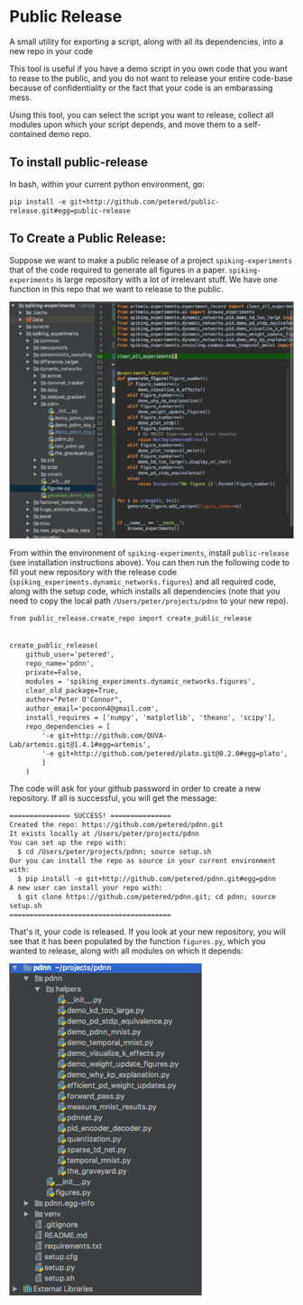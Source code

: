 # Public Release
A small utility for exporting a script, along with all its dependencies, into a new repo in your code

This tool is useful if you have a demo script in you own code that you want to rease to the public, and you do not want to release your entire code-base because of confidentiality or the fact that your code is an embarassing mess.

Using this tool, you can select the script you want to release, collect all modules upon which your script depends, and move them to a self-contained demo repo.  

## To install public-release

In bash, within your current python environment, go:

```
pip install -e git+http://github.com/petered/public-release.git#egg=public-release
```

## To Create a Public Release:

Suppose we want to make a public release of a project `spiking-experiments` that of the code required to generate all figures in a paper.  `spiking-experiments` is large repository with a lot of irrelevant stuff.  We have one function in this repo that we want to release to the public.

![](https://github.com/petered/data/raw/master/images/Screen%20Shot%202017-06-13%20at%204.31.12%20PM.png)

From within the environment of `spiking-experiments`, install `public-release` (see installation instructions above).  You can then run the following code to fill yout new repository with the release code (`spiking_experiments.dynamic_networks.figures`) and all required code, along with the setup code, which installs all dependencies (note that you need to copy the local path `/Users/peter/projects/pdnn` to your new repo).

```
from public_release.create_repo import create_public_release


create_public_release(
    github_user='petered',
    repo_name='pdnn',
    private=False,
    modules = 'spiking_experiments.dynamic_networks.figures',
    clear_old_package=True,
    author="Peter O'Connor",
    author_email='poconn4@gmail.com',
    install_requires = ['numpy', 'matplotlib', 'theano', 'scipy'],
    repo_dependencies = [
        '-e git+http://github.com/QUVA-Lab/artemis.git@1.4.1#egg=artemis',
        '-e git+http://github.com/petered/plato.git@0.2.0#egg=plato',
        ]
    )

```

The code will ask for your github password in order to create a new repository.  If all is successful, you will get the message:

```
=============== SUCCESS! ===============
Created the repo: https://github.com/petered/pdnn.git
It exists locally at /Users/peter/projects/pdnn
You can set up the repo with: 
  $ cd /Users/peter/projects/pdnn; source setup.sh
Our you can install the repo as source in your current environment with: 
  $ pip install -e git+http://github.com/petered/pdnn.git#egg=pdnn
A new user can install your repo with: 
  $ git clone https://github.com/petered/pdnn.git; cd pdnn; source setup.sh
========================================
```

That's it, your code is released.  If you look at your new repository, you will see that it has been populated by the function `figures.py`, which you wanted to release, along with all modules on which it depends:

![](https://github.com/petered/data/blob/master/images/Screen%20Shot%202017-06-15%20at%203.09.18%20PM.png)
